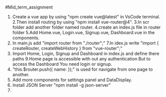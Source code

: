 #Mid_term_assignment

1. Create a vue app by using "npm create vue@latest" in VsCode terminal.
2.Then install routing by using "npm install vue-router@4".
3.In scr folder add another folder named router.
4.create an index.js file in router folder
5.Add Home.vue, Login.vue, Signup.vue, Dashboard.vue in the components.
6. In main.js add "import router from "./router";"
7.In idex.js write "import { createRouter, createWebHistory } from "vue-router";"
8. Import Home, Login, Signup and Dashboard in index.js and define there paths
9.Home page is accessible with out any authentication But to access the Dashboard You need login or signup.
10. "this.$router.push({ name: });" is used for navigate from one page to another. 
11. Add more components for settings panel and DataDisplay.
12. Install JSON Server "npm install -g json-server"
13.


